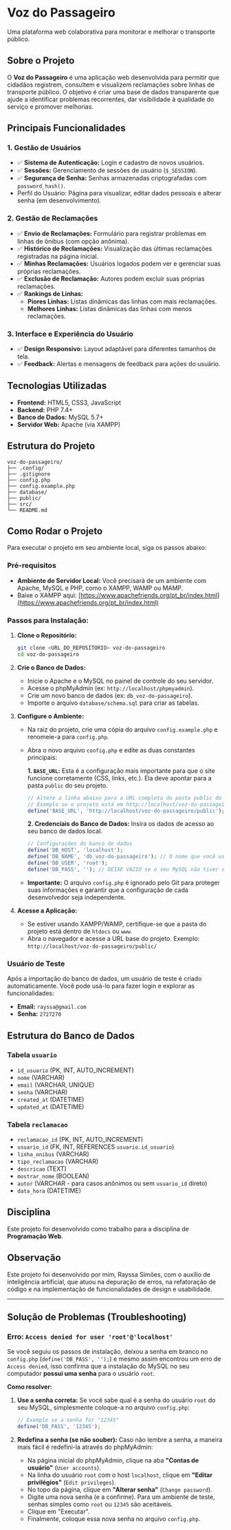 # Voz do Passageiro

Uma plataforma web colaborativa para monitorar e melhorar o transporte público.

## Sobre o Projeto

O **Voz do Passageiro** é uma aplicação web desenvolvida para permitir que cidadãos registrem, consultem e visualizem reclamações sobre linhas de transporte público. O objetivo é criar uma base de dados transparente que ajude a identificar problemas recorrentes, dar visibilidade à qualidade do serviço e promover melhorias.

## Principais Funcionalidades

### 1\. Gestão de Usuários

  * ✅ **Sistema de Autenticação:** Login e cadastro de novos usuários.
  * ✅ **Sessões:** Gerenciamento de sessões de usuário (`$_SESSION`).
  * ✅ **Segurança de Senha:** Senhas armazenadas criptografadas com `password_hash()`.
  * Perfil do Usuário: Página para visualizar, editar dados pessoais e alterar senha (em desenvolvimento).

### 2\. Gestão de Reclamações

  * ✅ **Envio de Reclamações:** Formulário para registrar problemas em linhas de ônibus (com opção anônima).
  * ✅ **Histórico de Reclamações:** Visualização das últimas reclamações registradas na página inicial.
  * ✅ **Minhas Reclamações:** Usuários logados podem ver e gerenciar suas próprias reclamações.
  * ✅ **Exclusão de Reclamação:** Autores podem excluir suas próprias reclamações.
  * ✅ **Rankings de Linhas:**
      * **Piores Linhas:** Listas dinâmicas das linhas com mais reclamações.
      * **Melhores Linhas:** Listas dinâmicas das linhas com menos reclamações.

### 3\. Interface e Experiência do Usuário

  * ✅ **Design Responsivo:** Layout adaptável para diferentes tamanhos de tela.
  * ✅ **Feedback:** Alertas e mensagens de feedback para ações do usuário.

## Tecnologias Utilizadas

  * **Frontend:** HTML5, CSS3, JavaScript
  * **Backend:** PHP 7.4+
  * **Banco de Dados:** MySQL 5.7+
  * **Servidor Web:** Apache (via XAMPP)

## Estrutura do Projeto
```
voz-do-passageiro/
├── .config/ 
├── .gitignore
├── config.php
├── config.example.php
├── database/
├── public/
├── src/
└── README.md
```

## Como Rodar o Projeto

Para executar o projeto em seu ambiente local, siga os passos abaixo:

### Pré-requisitos

  * **Ambiente de Servidor Local:** Você precisará de um ambiente com Apache, MySQL e PHP, como o XAMPP, WAMP ou MAMP.
  * Baixe o XAMPP aqui: [https://www.apachefriends.org/pt_br/index.html](https://www.apachefriends.org/pt_br/index.html)

### Passos para Instalação:

1.  **Clone o Repositório:**

    ```bash
    git clone <URL_DO_REPOSITORIO> voz-do-passageiro
    cd voz-do-passageiro
    ```

2.  **Crie o Banco de Dados:**

      * Inicie o Apache e o MySQL no painel de controle do seu servidor.
      * Acesse o phpMyAdmin (ex: `http://localhost/phpmyadmin`).
      * Crie um novo banco de dados (ex: `db_voz-do-passageiro`).
      * Importe o arquivo `database/schema.sql` para criar as tabelas.

3.  **Configure o Ambiente:**

      * Na raiz do projeto, crie uma cópia do arquivo `config.example.php` e renomeie-a para `config.php`.
      * Abra o novo arquivo `config.php` e edite as duas constantes principais:

        **1. `BASE_URL`:** Esta é a configuração mais importante para que o site funcione corretamente (CSS, links, etc.). Ela deve apontar para a pasta `public` do seu projeto.

        ```php
        // Altere a linha abaixo para a URL completa da pasta public do seu projeto.
        // Exemplo se o projeto está em http://localhost/voz-do-passageiro/
        define('BASE_URL', 'http://localhost/voz-do-passageiro/public');
        ```

        **2. Credenciais do Banco de Dados:** Insira os dados de acesso ao seu banco de dados local.

        ```php
        // Configurações do banco de dados
        define('DB_HOST', 'localhost');
        define('DB_NAME', 'db_voz-do-passageiro'); // O nome que você usou no passo 2
        define('DB_USER', 'root');
        define('DB_PASS', ''); // DEIXE VAZIO se o seu MySQL não tiver senha para o usuário root
        ```
      * **Importante:** O arquivo `config.php` é ignorado pelo Git para proteger suas informações e garantir que a configuração de cada desenvolvedor seja independente.

4.  **Acesse a Aplicação:**

      * Se estiver usando XAMPP/WAMP, certifique-se que a pasta do projeto está dentro de `htdocs` ou `www`.
      * Abra o navegador e acesse a URL base do projeto. Exemplo:
        `http://localhost/voz-do-passageiro/public/`

### Usuário de Teste

Após a importação do banco de dados, um usuário de teste é criado automaticamente. Você pode usá-lo para fazer login e explorar as funcionalidades:

- **Email:** `rayssa@gmail.com`
- **Senha:** `2727270`


## Estrutura do Banco de Dados

### Tabela `usuario`

  * `id_usuario` (PK, INT, AUTO\_INCREMENT)
  * `nome` (VARCHAR)
  * `email` (VARCHAR, UNIQUE)
  * `senha` (VARCHAR)
  * `created_at` (DATETIME)
  * `updated_at` (DATETIME)

### Tabela `reclamacao`

  * `reclamacao_id` (PK, INT, AUTO\_INCREMENT)
  * `usuario_id` (FK, INT, REFERENCES `usuario.id_usuario`)
  * `linha_onibus` (VARCHAR)
  * `tipo_reclamacao` (VARCHAR)
  * `descricao` (TEXT)
  * `mostrar_nome` (BOOLEAN)
  * `autor` (VARCHAR - para casos anônimos ou sem `usuario_id` direto)
  * `data_hora` (DATETIME)

## Disciplina

Este projeto foi desenvolvido como trabalho para a disciplina de **Programação Web**.

## Observação

Este projeto foi desenvolvido por mim, Rayssa Simões, com o auxílio de inteligência artificial, que atuou na depuração de erros, na refatoração de código e na implementação de funcionalidades de design e usabilidade.

---

## Solução de Problemas (Troubleshooting)

### Erro: `Access denied for user 'root'@'localhost'`

Se você seguiu os passos de instalação, deixou a senha em branco no `config.php` (`define('DB_PASS', '');`) e mesmo assim encontrou um erro de `Access denied`, isso confirma que a instalação do MySQL no seu computador **possui uma senha** para o usuário `root`.

**Como resolver:**

1.  **Use a senha correta:** Se você sabe qual é a senha do usuário `root` do seu MySQL, simplesmente coloque-a no arquivo `config.php`:
    ```php
    // Exemplo se a senha for "12345"
    define('DB_PASS', '12345');
    ```

2.  **Redefina a senha (se não souber):** Caso não lembre a senha, a maneira mais fácil é redefini-la através do phpMyAdmin:
    *   Na página inicial do phpMyAdmin, clique na aba **"Contas de usuário"** (`User accounts`).
    *   Na linha do usuário `root` com o host `localhost`, clique em **"Editar privilégios"** (`Edit privileges`).
    *   No topo da página, clique em **"Alterar senha"** (`Change password`).
    *   Digite uma nova senha (e a confirme). Para um ambiente de teste, senhas simples como `root` ou `12345` são aceitáveis.
    *   Clique em "Executar".
    *   Finalmente, coloque essa nova senha no arquivo `config.php`.